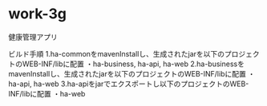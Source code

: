 # work-3g
健康管理アプリ

ビルド手順
1.ha-commonをmavenInstallし、生成されたjarを以下のプロジェクトのWEB-INF/libに配置
・ha-business, ha-api, ha-web
2.ha-businessをmavenInstallし、生成されたjarを以下のプロジェクトのWEB-INF/libに配置
・ha-api, ha-web
3.ha-apiをjarでエクスポートし以下のプロジェクトのWEB-INF/libに配置
・ha-web

